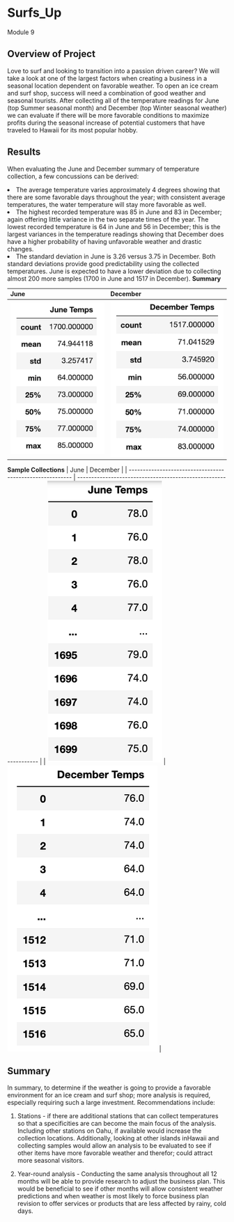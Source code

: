 # Surfs_Up
Module 9

## Overview of Project
Love to surf and looking to transition into a passion driven career? We will take a look at one of the largest factors when creating a business in a seasonal location dependent on favorable weather. To open an ice cream and surf shop, success will need a combination of good weather and seasonal tourists. After collecting all of the temperature readings for June (top Summer seasonal month) and December (top Winter seasonal weather) we can evaluate if there will be more favorable conditions to maximize profits during the seasonal increase of potential customers that have traveled to Hawaii for its most popular hobby. 

## Results

When evaluating the June and December summary of temperature collection, a few concussions can be derived: 
<li> The average temperature varies approximately 4 degrees showing that there are some favorable days throughout the year; with consistent average temperatures, the water temperature will stay more favorable as well. </li>

<li> The highest recorded temperature was 85 in June and 83 in December; again offering little variance in the two separate times of the year. The lowest recorded temperature is 64 in June and 56 in December; this is the largest variances in the temperature readings showing that December does have a higher probability of having unfavorable weather and drastic changes. </li>

<li> The standard deviation in June is 3.26 versus 3.75 in December. Both standard deviations provide good predictability using the collected temperatures. June is expected to have a lower deviation due to collecting almost 200 more samples (1700 in June and 1517 in December). 
<c><b>Summary</b></c>

|                       June                                |                      December                                     |
| --------------------------------------------------------- | ----------------------------------------------------------------  |
| <img src="Images/June_Summary.png" alt="June Summary">    | <img src="Images/December_Summary.png" alt="December Summary">    |



<c><b>Sample Collections</b></c>
|                       June                                |                      December                                     |
| --------------------------------------------------------- | ----------------------------------------------------------------  |
| <img src="Images/June_Temp_Sample.png" alt="June Sample"> | <img src="Images/December_Temp_Sample.png" alt="December Sample"> |

## Summary

In summary, to determine if the weather is going to provide a favorable environment for an ice cream and surf shop; more analysis is required, especially requiring such a large investment. Recommendations include:

1. Stations - if there are additional stations that can collect temperatures so that a specificities are can become the main focus of the analysis. Including other stations on Oahu, if available would increase the collection locations. Additionally, looking at other islands inHawaii and collecting samples would allow an analysis to be evaluated to see if other items have more favorable weather and therefor; could attract more seasonal visitors. 

2. Year-round analysis - Conducting the same analysis throughout all 12 months will be able to provide research to adjust the business plan. This would be beneficial to see if other months will allow consistent weather predictions and when weather is most likely to force business plan revision to offer services or products that are less affected by rainy, cold days. 
